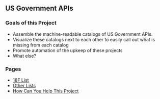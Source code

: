 ## US Government APIs

### Goals of this Project 

* Assemble the machine-readable catalogs of US Government APIs.  
* Visualize these catalogs next to each other to easily call out what is missing from each catalog
* Promote automation of the upkeep of these projects 
* What else?  


### Pages 

* [18F List]()
* [Other Lists]()
* [How Can You Help This Project]()











